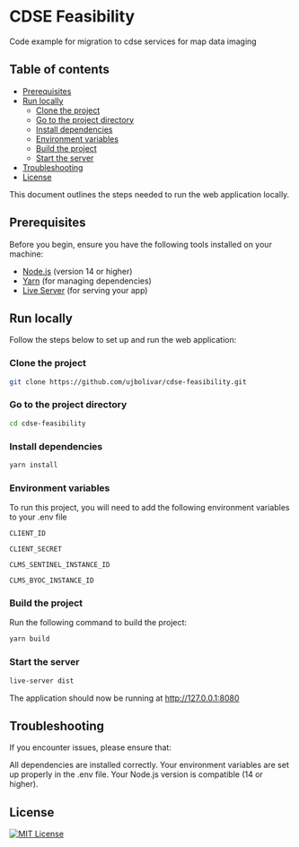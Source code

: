 
# CDSE Feasibility

Code example for migration to cdse services for map data imaging

## Table of contents  
 * [Prerequisites](#prerequisites)  
 * [Run locally](#run-locally)  
    * [Clone the project](#clone-the-project)
    * [Go to the project directory](#go-to-the-project-directory)  
    * [Install dependencies](#install-dependencies)
    * [Environment variables](#environment-variables)
    * [Build the project](#build-the-project)
    * [Start the server](#start-the-server)
* [Troubleshooting](#troubleshooting)
* [License](#license)  

This document outlines the steps needed to run the web application locally.

## Prerequisites

Before you begin, ensure you have the following tools installed on your machine:

- [Node.js](https://nodejs.org/) (version 14 or higher)
- [Yarn](https://classic.yarnpkg.com/en/docs/install/) (for managing dependencies)
- [Live Server](https://github.com/tapio/live-server) (for serving your app)

## Run locally

Follow the steps below to set up and run the web application:

### Clone the project  

~~~bash  
git clone https://github.com/ujbolivar/cdse-feasibility.git
~~~

### Go to the project directory  

~~~bash  
cd cdse-feasibility
~~~

### Install dependencies

~~~bash  
yarn install
~~~

### Environment variables  

To run this project, you will need to add the following environment variables to your .env file

`CLIENT_ID`

`CLIENT_SECRET`

`CLMS_SENTINEL_INSTANCE_ID`

`CLMS_BYOC_INSTANCE_ID`

### Build the project

Run the following command to build the project:

~~~bash  
yarn build
~~~

### Start the server 
~~~bash  
live-server dist
~~~

The application should now be running at http://127.0.0.1:8080

## Troubleshooting

If you encounter issues, please ensure that:

All dependencies are installed correctly.
Your environment variables are set up properly in the .env file.
Your Node.js version is compatible (14 or higher).

## License  

[![MIT License](https://img.shields.io/badge/License-MIT-green.svg)](https://choosealicense.com/licenses/mit/)  
